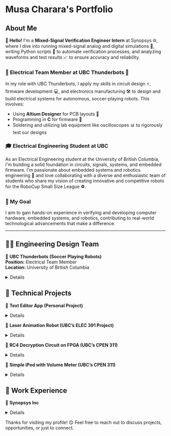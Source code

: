 # Musa Charara's Portfolio
## About Me

👋 **Hello!** I'm a **Mixed-Signal Verification Engineer Intern** at Synopsys 🌐, where I dive into running mixed-signal analog and digital simulations 🧪, writing Python scripts 🐍 to automate verification processes, and analyzing waveforms and test results 📈 to ensure accuracy and reliability.

### 🚀 Electrical Team Member at UBC Thunderbots 🤖  
In my role with UBC Thunderbots, I apply my skills in circuit design ⚡, firmware development 💻, and electronics manufacturing 🛠️ to design and build electrical systems for autonomous, soccer-playing robots. This involves:
- Using **Altium Designer** for PCB layouts 📐
- Programming in **C** for firmware 💾
- Soldering and utilizing lab equipment like oscilloscopes 📊 to rigorously test our designs

### 🎓 Electrical Engineering Student at UBC  
As an Electrical Engineering student at the University of British Columbia, I'm building a solid foundation in circuits, signals, systems, and embedded firmware. I'm passionate about embedded systems and robotics engineering 🤖 and love collaborating with a diverse and enthusiastic team of students who share my vision of creating innovative and competitive robots for the RoboCup Small Size League ⚽.

### 🎯 My Goal  
I aim to gain hands-on experience in verifying and developing computer hardware, embedded systems, and robotics, contributing to real-world technological advancements that make a difference.

---

## 👨‍💻 Engineering Design Team

🔹 **UBC Thunderbots (Soccer Playing Robots)**  
**Position:** Electrical Team Member  
**Location:** University of British Columbia  

<details>
- Collaborated with team members to enhance and redesign multi-signal PCBs using Altium Designer.
- Contributing to the redesign of the team's motor driver board, involving analog and digital circuit design, including SPI communication protocol integration.
- Proficient in soldering and electronic assembly, ensuring precise construction of PCBs.
- Conducted thorough testing and debugging of assembled boards using tools like oscilloscopes and multimeters, and implemented necessary fixes.
- Implemented motor control firmware in C for STM microcontrollers using STM32CubeIDE and STM32CubeMx, and tested using STM32 Motor Pilot.
- Contributed to the team's growth by conducting interviews and reviewing applications.
</details>

  
## 🔧 Technical Projects

🔹 **Text Editor App (Personal Project)**  
<details>
- Developed a robust Text Editor Program in C for the Linux Terminal, featuring keypress handling, text input, cursor navigation, file opening, and saving.
- Added horizontal and vertical scrolling for seamless navigation through long documents.
- Implemented functions to process text and reformat it for optimal screen display, refreshing after each keypress.
- Incorporated BASH commands within the program to add core functionality, and utilized Makefiles for debugging.
- Continuously adding new features to enhance the app.
</details>

🔹 **Laser Animation Robot (UBC’s ELEC 391 Project)**  
<details>
- Collaborated with a team of three to develop a two-axis robotic system that uses a laser to draw animations on a surface, including control, mechanical, and electrical subsystems.
- Configured an FPGA using System Verilog to decode motor optical encoders, count pulses, and transmit data to the microcontroller via serial communication.
- Assisted in designing the analog circuit, including PCB layout, signal routing, motor driver circuits, buck converters, and linear regulators.
- Integrated analog and digital circuits with the microcontroller to ensure the firmware-controlled system operated correctly.
- Soldered and assembled PCBs using a reflow oven and a stencil, and did touch-ups with a soldering iron, flux, and a heat gun.
</details>

🔹 **RC4 Decryption Circuit on FPGA (UBC’s CPEN 311)**  
<details>
- Developed an RC4 Decryption Finite State Machine using glitch-less FSM design in System Verilog on an FPGA and tested the design using ModelSim and Quartus.
- Implemented a comprehensive approach to explore all possible key combinations using FPGA switches in the absence of user input.
- Engineered and coordinated multiple decryption cores running in parallel to enhance the decryption process for increased speed and efficiency.
- Instantiated memory blocks on the FPGA to manage data during the decryption process, using ROM for reading the encrypted message and RAM for storing intermediate algorithm results and the final decrypted message.
</details>

🔹 **Simple iPod with Volume Meter (UBC’s CPEN 311)**  
<details>
- Developed a Finite State Machine in System Verilog to retrieve and play songs stored in flash memory through the FPGA's speaker and tested the design using ModelSim and Quartus.
- Implemented functionality for rewind, pause, play, and restart song operations using an external keyboard.
- Integrated a volume meter using PicoBlaze assembly language, executed on a soft-core PicoBlaze processor instantiated within the FPGA.
- Developed clock domain crossing logic to ensure seamless communication between different clock domains, allowing the FSM to function without issues.
</details>


## 💼 Work Experience
🔹 **Synopsys Inc**  
<details>
**Position:** Mixed-Signal Verification Engineer Intern  

- Conduct mixed-signal simulations, process data, and analyze results to ensure power consumption meets expectations within SERDES products.
- Developed Python scripts to automate verification processes, including error reporting, data collection, power consumption analysis, and SystemVerilog file generation for register writing.
- Currently working on an optimization project to reduce analog simulation run times by running SPICE simulations on analog circuits and analyzing waveform results.
</details>


Thanks for visiting my profile! 😊 Feel free to reach out to discuss projects, opportunities, or just to connect.

